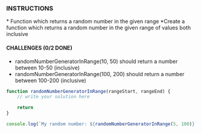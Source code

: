 <h3>INSTRUCTIONS</h3>
* Function which returns a random number in the given range 
*Create a function which returns a random number in the given range of values both inclusive

<h4>CHALLENGES (0/2 DONE)</h4>
<ul>
    <li>randomNumberGeneratorInRange(10, 50) should return a number between 10-50 (inclusive)</li>
    <li>randomNumberGeneratorInRange(100, 200) should return a number between 100-200 (inclusive)</li>
</ul>

```js
function randomNumberGeneratorInRange(rangeStart, rangeEnd) {
	// write your solution here

	return
}

console.log(`My random number: ${randomNumberGeneratorInRange(5, 100)}`)
```